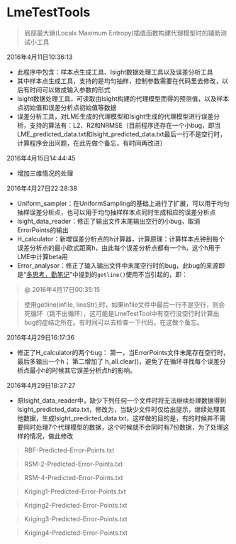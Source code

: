 # LmeTestTools
> 局部最大熵(Localx Maximum Entropy)插值函数构建代理模型时的辅助测试小工具


2016年4月11日10:36:13

* 此程序中包含：样本点生成工具、Isight数据处理工具以及误差分析工具
* 其中样本点生成工具，支持的是均匀抽样，控制参数需要在代码里去修改，以后有时间可以做成输入参数的形式
* Isight数据处理工具，可读取由Isight构建的代理模型而得的预测值，以及样本点初始值和误差分析点初始值等数据
* 误差分析工具，对LME生成的代理模型和Isight生成的代理模型进行误差分析，支持的算法有：L2、R2和NRMSE（目前程序还存在一个小bug，即当LME_predicted_data.txt和Isight_predicted_data.txt最后一行不是空行时，计算程序会出问题，在此先做个备忘，有时间再改进）


2016年4月15日14:44:45

* 增加三维情况的处理


2016年4月27日22:28:38

* Uniform_sampler：在UniformSampling的基础上进行了扩展，可以用于均匀抽样误差分析点，也可以用于均匀抽样样本点同时生成相应的误差分析点
* Isight_data_reader：修正了输出文件末尾输出空行的小bug，取消ErrorPoints的输出
* H_calculator：新增误差分析点的h计算器，计算原理：计算样本点钟到每个误差分析点的最小欧式距离h，由此每个误差分析点都有一个h，这个h用于LME中计算beta用
* Error_analysor：修正了输入输出文件中末尾空行时的bug，此bug的来源即是“[多思考，勤笔记][1]”中提到的`getline()`使用不当引起的，即：

> @ 2016年4月17日00:35:15

>使用getline(infile, lineStr);时，如果infile文件中最后一行不是空行，则会死循环（跳不出循环），这可能是LmeTestTool中有空行没空行时计算出bug的症结之所在。有时间可以去检查一下代码，在这做个备忘。


2016年4月29日16:17:36

* 修正了H_calculator的两个bug：
第一，当ErrorPoints文件末尾存在空行时，最后多输出一个h；
第二增加了 h_all.clear()，避免了在循环寻找每个误差分析点最小h的时候其它误差分析点h的影响。


2016年4月29日18:37:27

* 原Isight_data_reader中，缺少下列任何一个文件时将无法继续处理数据得到Isight_predicted_data.txt，修改为，当缺少文件时仅给出提示，继续处理其他数据，生成Isight_predicted_data.txt，这样做的目的是，有的时候并不需要同时处理7个代理模型的数据，这个时候就不会同时有7份数据，为了处理这样的情况，做此修改

> RBF-Predicted-Error-Points.txt

> RSM-2-Predicted-Error-Points.txt

> RSM-4-Predicted-Error-Points.txt

> Kriging1-Predicted-Error-Points.txt

> Kriging2-Predicted-Error-Points.txt

> Kriging3-Predicted-Error-Points.txt

> Kriging4-Predicted-Error-Points.txt










[1]: http://liaohuming.net/2016/03/31/20160331-%E5%A4%9A%E6%80%9D%E8%80%83%EF%BC%8C%E5%8B%A4%E7%AC%94%E8%AE%B0/
